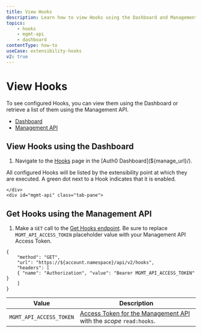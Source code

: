 ```yaml
---
title: View Hooks
description: Learn how to view Hooks using the Dashboard and Management API. Hooks may also be imported and exported using the Auth0 Deploy Command-Line Interface (CLI) tool.
topics:
    - hooks
    - mgmt-api
    - dashboard
contentType: how-to
useCase: extensibility-hooks
v2: true
---
```

# View Hooks

To see configured Hooks, you can view them using the Dashboard or retrieve a list of them using the Management API.

<div class="code-picker">
  <div class="languages-bar">
    <ul>
      <li><a href="#dashboard" data-toggle="tab">Dashboard</a></li>
      <li><a href="#mgmt-api" data-toggle="tab">Management API</a></li>
    </ul>
  </div>
  <div class="tab-content">
    <div id="dashboard" class="tab-pane active">

## View Hooks using the Dashboard

1. Navigate to the [Hooks](${manage_url}/#/hooks) page in the [Auth0 Dashboard](${manage_url}/).

All configured Hooks will be listed by the extensibility point at which they are executed. A green dot next to a Hook indicates that it is enabled.

    </div>
    <div id="mgmt-api" class="tab-pane">

## Get Hooks using the Management API

1. Make a `GET` call to the [Get Hooks endpoint](/api/management/v2/#!/Hooks/get_hooks). Be sure to replace `MGMT_API_ACCESS_TOKEN` placeholder value with your Management API Access Token.

```har
{
	"method": "GET",
	"url": "https://${account.namespace}/api/v2/hooks",
	"headers": [
   	{ "name": "Authorization", "value": "Bearer MGMT_API_ACCESS_TOKEN" }
	]
}
```

| **Value** | **Description** |
| - | - |
| `MGMT_API_ACCESS_TOKEN` | [Access Token for the Management API](/api/management/v2/tokens) with the <dfn data-key="scope">scope</dfn> `read:hooks`. |

</div>
  </div>
</div>

